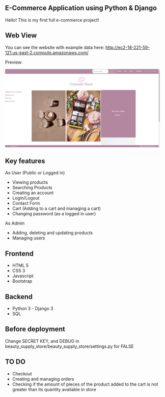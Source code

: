 ## E-Commerce Application using Python & Django
Hello! This is my first full e-commerce project!

## Web View
You can see the website with example data here: 
http://ec2-18-221-59-121.us-east-2.compute.amazonaws.com/

Preview:

![](images/preview.jpg)


## Key features
As User (Public or Logged in)
- Viewing products
- Searching Products
- Creating an account
- Login/Logout
- Contact Form
- Cart (Adding to a cart and managing a cart)
- Changing password (as a logged in user)

As Admin
- Adding, deleting and updating products
- Managing users


## Frontend
- HTML 5
- CSS 3
- Javascript
- Bootstrap

## Backend
- Python 3 - Django 3
- SQL

## Before deployment
Change SECRET KEY, and DEBUG in beauty_supply_store/beauty_supply_store/settings.py for FALSE


## TO DO
- Checkout
- Creating and managing orders
- Checking if the amount of pieces of the product added to the cart is not greater than its quantity available in store
